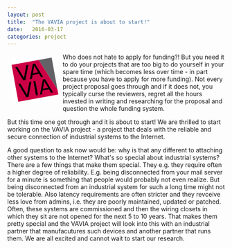 ```yaml
---
layout: post
title:  "The VAVIA project is about to start!" 
date:   2016-03-17
categories: project 
---
```


<img src="/img/vavia.png" alt="VAVIA logo" align="left" hspace="10" vspace="10"/>
Who does not hate to apply for funding?! But you need it to do your projects
that are too big to do yourself in your spare time (which becomes less over time
- in part because you have to apply for more funding). Not every project 
proposal goes through and if it does not, you typically curse 
the reviewers, regret all the hours invested in writing and researching for the 
proposal and question the whole funding system.

But this time one got through and it is about to start! We are thrilled to start
working on the VAVIA project - a project that deals with the reliable and 
secure connection of industrial systems to the Internet.

A good question to ask now would be: why is that any different to attaching
other systems to the Internet? What's so special about industrial systems?
There are a few things that make them special. They e.g. they require often a higher
degree of reliability. E.g. being disconnected from your mail server for a 
minute is something that people would probably not even realize. But being
disconnected from an industrial system for such a long time might not be
tolerable. Also latency requirements are often stricter and they revceive less 
love from admins, i.e. they are poorly maintained, updated or patched. Often,
these systems are commissioned and then the wiring closets in which they sit
are not opened for the next 5 to 10 years. That makes them pretty special and
the VAVIA project will look into this with an industrial partner that manufacutures
such devices and another partner that runs them. We are all excited and cannot
wait to start our research.


